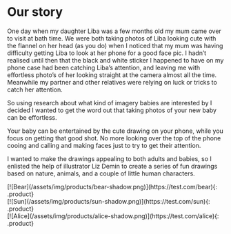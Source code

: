 # Our story

One day when my daughter Liba was a few months old my mum came over to visit at bath time. We were both taking photos of Liba looking cute with the flannel on her head (as you do) when I noticed that my mum was having difficulty getting Liba to look at her phone for a good face pic. I hadn’t realised until then that the black and white sticker I happened to have on my phone case had been catching Liba’s attention, and leaving me with effortless photo’s of her looking straight at the camera almost all the time. Meanwhile my partner and other relatives were relying on luck or tricks to catch her attention.

So using research about what kind of imagery babies are interested by I decided I wanted to get the word out that taking photos of your new baby can be effortless.

Your baby can be entertained by the cute drawing on your phone, while you focus on getting that good shot. No more looking over the top of the phone cooing and calling and making faces just to try to get their attention.

I wanted to make the drawings appealing to both adults and babies, so I enlisted the help of illustrator Liz Demin to create a series of fun drawings based on nature, animals, and a couple of little human characters.

<div class="3-md-up" markdown="1">
    [![Bear](/assets/img/products/bear-shadow.png)](https://test.com/bear){: .product}
</div>
<div class="3-md-up" markdown="1">
    [![Sun](/assets/img/products/sun-shadow.png)](https://test.com/sun){: .product}
</div>
<div class="3-md-up" markdown="1">
    [![Alice](/assets/img/products/alice-shadow.png)](https://test.com/alice){: .product}
</div>